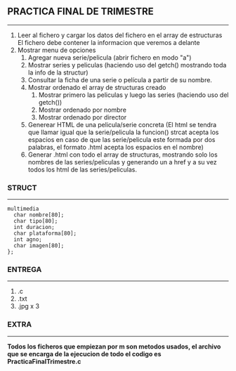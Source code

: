 ## PRACTICA FINAL DE TRIMESTRE
---
1. Leer al fichero y cargar los datos del fichero en el array de estructuras
El fichero debe contener la informacion que veremos a delante
2. Mostrar menu de opciones
	1. Agregar nueva serie/pelicula (abrir fichero en modo "a")
	2. Mostrar series y peliculas (haciendo uso del getch() mostrando toda la info de la structur)
	3. Consultar la ficha de una serie o película a partir de su nombre.
	4. Mostrar ordenado el array de structuras creado
		1. Mostrar primero las peliculas y luego las series (haciendo uso del getch())
		2. Mostrar ordenado por nombre
		3. Mostrar ordenado por director
	5. Generear HTML de una pelicula/serie concreta (El html se  tendra que llamar igual que la serie/pelicula
	la funcion() strcat acepta los espacios en caso de que las serie/pelicula este formada por dos palabras, el formato .html acepta los espacios en el nombre)
	6. Generar .html con todo el array de structuras, mostrando solo los nombres de las series/peliculas y generando un a href
	y a su vez todos los html de las series/peliculas.
	
### STRUCT
---
```
multimedia
  char nombre[80];
  char tipo[80];
  int duracion;
  char plataforma[80];
  int agno;
  char imagen[80];
};
```
### ENTREGA
---
1. .c
2. .txt
3. .jpg x 3

### EXTRA
---
__Todos los ficheros que empiezan por m son metodos usados, el archivo que se encarga de la ejecucion de todo el codigo es PracticaFinalTrimestre.c__